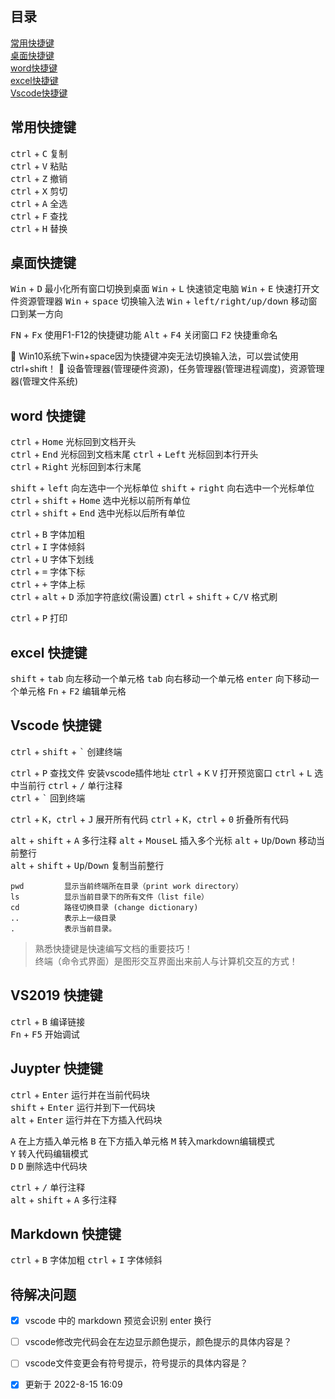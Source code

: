 ## 目录

[常用快捷键](#常用快捷键)     
[桌面快捷键](#桌面快捷键)    
[word快捷键](#word-快捷键)   
[excel快捷键](#excel-快捷键)      
[Vscode快捷键](#vscode-快捷键)    


## 常用快捷键

<kbd>ctrl</kbd> + <kbd>C</kbd> 复制  
<kbd>ctrl</kbd> + <kbd>V</kbd> 粘贴  
<kbd>ctrl</kbd> + <kbd>Z</kbd> 撤销  
<kbd>ctrl</kbd> + <kbd>X</kbd> 剪切  
<kbd>ctrl</kbd> + <kbd>A</kbd> 全选  
<kbd>ctrl</kbd> + <kbd>F</kbd> 查找  
<kbd>ctrl</kbd> + <kbd>H</kbd> 替换    

## 桌面快捷键

<kbd>Win</kbd> + <kbd>D</kbd> 最小化所有窗口切换到桌面
<kbd>Win</kbd> + <kbd>L</kbd> 快速锁定电脑
<kbd>Win</kbd> + <kbd>E</kbd> 快速打开文件资源管理器 
<kbd>Win</kbd> + <kbd>space</kbd> 切换输入法
<kbd>Win</kbd> + <kbd>left/right/up/down</kbd> 移动窗口到某一方向   

<kbd>FN</kbd> + <kbd>Fx</kbd> 使用F1-F12的快捷键功能
<kbd>Alt</kbd> + <kbd>F4</kbd> 关闭窗口 
<kbd>F2</kbd> 快捷重命名

:memo: Win10系统下win+space因为快捷键冲突无法切换输入法，可以尝试使用ctrl+shift！
:memo: 设备管理器(管理硬件资源)，任务管理器(管理进程调度)，资源管理器(管理文件系统)

## word 快捷键

<kbd>ctrl</kbd> + <kbd>Home</kbd> 光标回到文档开头  
<kbd>ctrl</kbd> + <kbd>End</kbd> 光标回到文档末尾 
<kbd>ctrl</kbd> + <kbd>Left</kbd> 光标回到本行开头  
<kbd>ctrl</kbd> + <kbd>Right</kbd> 光标回到本行末尾 

<kbd>shift</kbd> + <kbd>left</kbd> 向左选中一个光标单位
<kbd>shift</kbd> + <kbd>right</kbd> 向右选中一个光标单位   
<kbd>ctrl</kbd> + <kbd>shift</kbd> + <kbd>Home</kbd> 选中光标以前所有单位  
<kbd>ctrl</kbd> + <kbd>shift</kbd> + <kbd>End</kbd> 选中光标以后所有单位  

  
<kbd>ctrl</kbd> + <kbd>B</kbd> 字体加粗  
<kbd>ctrl</kbd> + <kbd>I</kbd> 字体倾斜  
<kbd>ctrl</kbd> + <kbd>U</kbd> 字体下划线  
<kbd>ctrl</kbd> + <kbd>=</kbd> 字体下标  
<kbd>ctrl</kbd> + <kbd>+</kbd> 字体上标  
<kbd>ctrl</kbd> + <kbd>alt</kbd> + <kbd>D</kbd> 添加字符底纹(需设置)
<kbd>ctrl</kbd> + <kbd>shift</kbd> + <kbd>C/V</kbd> 格式刷  

<kbd>ctrl</kbd> + <kbd>P</kbd> 打印

## excel 快捷键
<kbd>shift</kbd> + <kbd>tab</kbd> 向左移动一个单元格
<kbd>tab</kbd> 向右移动一个单元格
<kbd>enter</kbd> 向下移动一个单元格
<kbd>Fn</kbd> + <kbd>F2</kbd> 编辑单元格

## Vscode 快捷键

<kbd>ctrl</kbd> + <kbd>shift</kbd> + <kbd>`</kbd> 创建终端

<kbd>ctrl</kbd> + <kbd>P</kbd> 查找文件 安装vscode插件地址
<kbd>ctrl</kbd> + <kbd>K</kbd> <kbd>V</kbd> 打开预览窗口
<kbd>ctrl</kbd> + <kbd>L</kbd> 选中当前行
<kbd>ctrl</kbd> + <kbd>/</kbd> 单行注释   
<kbd>ctrl</kbd> + <kbd>`</kbd> 回到终端

<kbd>ctrl</kbd> + <kbd>K</kbd>，<kbd>ctrl</kbd> + <kbd>J</kbd> 展开所有代码
<kbd>ctrl</kbd> + <kbd>K</kbd>，<kbd>ctrl</kbd> + <kbd>0</kbd> 折叠所有代码 

<kbd>alt</kbd> + <kbd>shift</kbd> + <kbd>A</kbd> 多行注释
<kbd>alt</kbd> + <kbd>MouseL</kbd> 插入多个光标
<kbd>alt</kbd> + <kbd>Up</kbd>/<kbd>Down</kbd> 移动当前整行      
<kbd>alt</kbd> + <kbd>shift</kbd> + <kbd>Up</kbd>/<kbd>Down</kbd> 复制当前整行

```
pwd         显示当前终端所在目录（print work directory）
ls          显示当前目录下的所有文件（list file） 
cd          路径切换目录 (change dictionary)
..          表示上一级目录 
.           表示当前目录。  
```
  
> 熟悉快捷键是快速编写文档的重要技巧！  
> 终端（命令式界面）是图形交互界面出来前人与计算机交互的方式！ 
## VS2019 快捷键

<kbd>ctrl</kbd> + <kbd>B</kbd> 编译链接  
<kbd>Fn</kbd> + <kbd>F5</kbd> 开始调试  

## Juypter 快捷键

<kbd>ctrl</kbd> + <kbd>Enter</kbd> 运行并在当前代码块  
<kbd>shift</kbd> + <kbd>Enter</kbd> 运行并到下一代码块  
<kbd>alt</kbd> + <kbd>Enter</kbd> 运行并在下方插入代码块  

<kbd>A</kbd> 在上方插入单元格 
<kbd>B</kbd> 在下方插入单元格 
<kbd>M</kbd> 转入markdown编辑模式   
<kbd>Y</kbd>   转入代码编辑模式    
<kbd>D</kbd> <kbd>D</kbd> 删除选中代码块  

<kbd>ctrl</kbd> + <kbd>/</kbd> 单行注释   
<kbd>alt</kbd> + <kbd>shift</kbd> + <kbd>A</kbd> 多行注释    
 


## Markdown 快捷键
<kbd>ctrl</kbd> + <kbd>B</kbd> 字体加粗
<kbd>ctrl</kbd> + <kbd>I</kbd> 字体倾斜
 

## 待解决问题
- [x] vscode 中的 markdown 预览会识别 enter 换行
- [ ] vscode修改完代码会在左边显示颜色提示，颜色提示的具体内容是？
- [ ] vscode文件变更会有符号提示，符号提示的具体内容是？

- [x] 更新于 2022-8-15 16:09